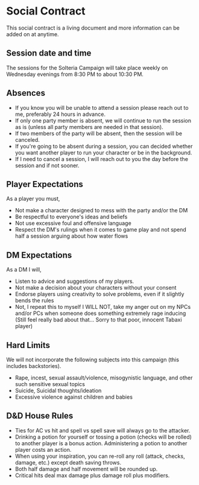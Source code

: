 # Social Contract

This social contract is a living document and more information can be added on at anytime.

## Session date and time

The sessions for the Solteria Campaign will take place weekly on Wednesday evenings from 8:30 PM to about 10:30 PM.

## Absences
* If you know you will be unable to attend a session please reach out to me, preferably 24 hours in advance.
* If only one party member is absent, we will continue to run the session as is (unless all party members are needed in that session).
* If two members of the party will be absent, then the session will be canceled.
* If you're going to be absent during a session, you can decided whether you want another player to run your character or be in the background.
* If I need to cancel a session, I will reach out to you the day before the session and if not sooner.

## Player Expectations

As a player you must,

* Not make a character designed to mess with the party and/or the DM
* Be respectful to everyone's ideas and beliefs
* Not use excessive foul and offensive language
* Respect the DM's rulings when it comes to game play and not spend half a session arguing about how water flows

## DM Expectations 

As a DM I will,

* Listen to advice and suggestions of my players.  
* Not make a decision about your characters without your consent 
* Endorse players using creativity to solve problems, even if it slightly bends the rules
* Not, I repeat this to myself I WILL NOT, take my anger out on my NPCs and/or PCs when someone does something extremely rage inducing (Still feel really bad about that... Sorry to that poor, innocent Tabaxi player)

## Hard Limits

We will not incorporate the following subjects into this campaign (this includes backstories).

* Rape, incest, sexual assault/violence, misogynistic language, and other such sensitive sexual topics
* Suicide, Suicidal thoughts/ideation
* Excessive violence against children and babies

## D&D House Rules

* Ties for AC vs hit and spell vs spell save will always go to the attacker.
* Drinking a potion for yourself or tossing a potion (checks will be rolled) to another player is a bonus action. Administering a potion to another player costs an action.
* When using your inspiration, you can re-roll any roll (attack, checks, damage, etc.) except death saving throws.
* Both half damage and half movement will be rounded up.
* Critical hits deal max damage plus damage roll plus modifiers.

